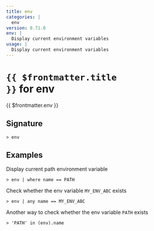 ```yaml
---
title: env
categories: |
  env
version: 0.71.0
env: |
  Display current environment variables
usage: |
  Display current environment variables
---
```


# <code>{{ $frontmatter.title }}</code> for env

<div class='command-title'>{{ $frontmatter.env }}</div>

## Signature

```> env ```

## Examples

Display current path environment variable
```shell
> env | where name == PATH
```

Check whether the env variable `MY_ENV_ABC` exists
```shell
> env | any name == MY_ENV_ABC
```

Another way to check whether the env variable `PATH` exists
```shell
> 'PATH' in (env).name
```
